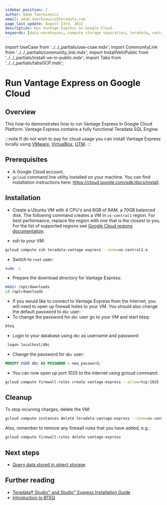 ```yaml
---
sidebar_position: 2
author: Adam Tworkiewicz
email: adam.tworkiewicz@teradata.com
page_last_update: August 23rd, 2022
description: Run Vantage Express on Google Cloud.
keywords: [data warehouses, compute storage separation, teradata, vantage, cloud data platform, object storage, business intelligence, enterprise analytics]
---
```


import UseCase from '../../_partials/use-csae.mdx';
import CommunityLink from '../../_partials/community_link.mdx';
import InstallVeInPublic from '../../_partials/install-ve-in-public.mdx';
import Tabs from '../../_partials/tabsGCP.mdx';

# Run Vantage Express on Google Cloud

<UseCase />

## Overview

This how-to demonstrates how to run Vantage Express in Google Cloud Platform. Vantage Express contains a fully functional Teradata SQL Engine.

:::note
If do not wish to pay for cloud usage you can install Vantage Express locally using [VMware](../on-your-local/getting-started-vmware.md), [VirtualBox](../on-your-local/getting-started-vbox.md), [UTM](../on-your-local/getting-started-utm.md).
:::

## Prerequisites

* A Google Cloud account.
* `gcloud` command line utility installed on your machine. You can find installation instructions here: https://cloud.google.com/sdk/docs/install.

## Installation
* Create a Ubuntu VM with 4 CPU's and 8GB of RAM, a 70GB balanced disk. The following command creates a VM in `us-central1` region. For best performance, replace the  region with one that is the closest to you. For the list of supported regions see [Google Cloud regions documentation](https://cloud.google.com/compute/docs/regions-zones).

<Tabs />


* ssh to your VM:

```bash
gcloud compute ssh teradata-vantage-express --zone=us-central1-a
```

* Switch to `root` user:

```bash
sudo -i
```

* Prepare the download directory for Vantage Express:

```bash
mkdir /opt/downloads
cd /opt/downloads
```

<InstallVeInPublic />

* If you would like to connect to Vantage Express from the Internet, you will need to open up firewall holes to your VM. You should also change the default password to `dbc` user:
* To change the password for `dbc` user go to your VM and start bteq:

```bash
bteq
```

* Login to your database using `dbc` as username and password:
```bash
.logon localhost/dbc
```
* Change the password for `dbc` user:
```sql
MODIFY USER dbc AS PASSWORD = new_password;
```

* You can now open up port 1025 to the internet using gcloud command:
```bash
gcloud compute firewall-rules create vantage-express --allow=tcp:1025 --direction=IN --target-tags=ve
```

## Cleanup

To stop incurring charges, delete the VM:
```bash
gcloud compute instances delete teradata-vantage-express --zone=us-central1-a
```

Also, remember to remove any firewall rules that you have added, e.g.:
```bash
gcloud compute firewall-rules delete vantage-express
```

## Next steps
* [Query data stored in object storage](../../manage-data/nos.md)

## Further reading
* [Teradata® Studio™ and Studio™ Express Installation Guide](https://docs.teradata.com/r/Teradata-StudioTM-and-StudioTM-Express-Installation-Guide-17.20)
* [Introduction to BTEQ](https://docs.teradata.com/r/jmAxXLdiDu6NiyjT6hhk7g/root)

<CommunityLink/>
